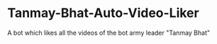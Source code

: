 # Tanmay-Bhat-Auto-Video-Liker
A bot which likes all the videos of the bot army leader "Tanmay Bhat"
